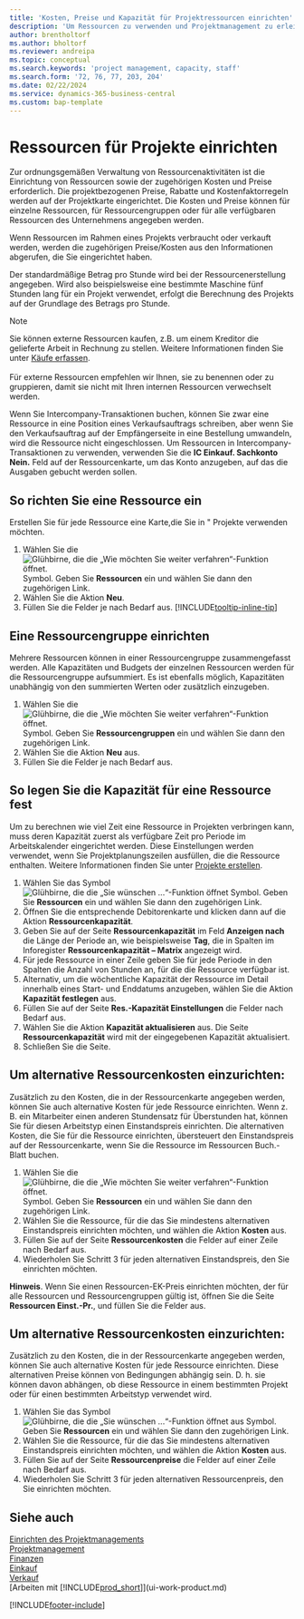 ```yaml
---
title: 'Kosten, Preise und Kapazität für Projektressourcen einrichten'
description: 'Um Ressourcen zu verwenden und Projektmanagement zu erleichtern, können Sie Kosten und Preisen für einzelne Ressourcen oder Ressourcengruppen angeben und die die Ressourcenkapazität festlegen.'
author: brentholtorf
ms.author: bholtorf
ms.reviewer: andreipa
ms.topic: conceptual
ms.search.keywords: 'project management, capacity, staff'
ms.search.form: '72, 76, 77, 203, 204'
ms.date: 02/22/2024
ms.service: dynamics-365-business-central
ms.custom: bap-template
---
```

# <a name="set-up-resources-for-projects"></a>Ressourcen für Projekte einrichten

Zur ordnungsgemäßen Verwaltung von Ressourcenaktivitäten ist die Einrichtung von Ressourcen sowie der zugehörigen Kosten und Preise erforderlich. Die projektbezogenen Preise, Rabatte und Kostenfaktorregeln werden auf der Projektkarte eingerichtet. Die Kosten und Preise können für einzelne Ressourcen, für Ressourcengruppen oder für alle verfügbaren Ressourcen des Unternehmens angegeben werden.

Wenn Ressourcen im Rahmen eines Projekts verbraucht oder verkauft werden, werden die zugehörigen Preise/Kosten aus den Informationen abgerufen, die Sie eingerichtet haben.

Der standardmäßige Betrag pro Stunde wird bei der Ressourcenerstellung angegeben. Wird also beispielsweise eine bestimmte Maschine fünf Stunden lang für ein Projekt verwendet, erfolgt die Berechnung des Projekts auf der Grundlage des Betrags pro Stunde.

> [!NOTE]
> Sie können externe Ressourcen kaufen, z.B. um einem Kreditor die gelieferte Arbeit in Rechnung zu stellen. Weitere Informationen finden Sie unter [Käufe erfassen](purchasing-how-record-purchases.md).<br /><br />
> Für externe Ressourcen empfehlen wir Ihnen, sie zu benennen oder zu gruppieren, damit sie nicht mit Ihren internen Ressourcen verwechselt werden.
>  
> Wenn Sie Intercompany-Transaktionen buchen, können Sie zwar eine Ressource in eine Position eines Verkaufsauftrags schreiben, aber wenn Sie den Verkaufsauftrag auf der Empfängerseite in eine Bestellung umwandeln, wird die Ressource nicht eingeschlossen. Um Ressourcen in Intercompany-Transaktionen zu verwenden, verwenden Sie die **IC Einkauf. Sachkonto Nein.** Feld auf der Ressourcenkarte, um das Konto anzugeben, auf das die Ausgaben gebucht werden sollen.

## <a name="to-set-up-a-resource"></a>So richten Sie eine Ressource ein

Erstellen Sie für jede Ressource eine Karte,die Sie in " Projekte verwenden möchten.

1. Wählen Sie die ![Glühbirne, die die „Wie möchten Sie weiter verfahren“-Funktion öffnet.](media/ui-search/search_small.png "Sagen Sie mir, was Sie tun möchten") Symbol. Geben Sie **Ressourcen** ein und wählen Sie dann den zugehörigen Link.
2. Wählen Sie die Aktion **Neu**.
3. Füllen Sie die Felder je nach Bedarf aus. [!INCLUDE[tooltip-inline-tip](includes/tooltip-inline-tip_md.md)]  

## <a name="to-set-up-a-resource-group"></a>Eine Ressourcengruppe einrichten

Mehrere Ressourcen können in einer Ressourcengruppe zusammengefasst werden. Alle Kapazitäten und Budgets der einzelnen Ressourcen werden für die Ressourcengruppe aufsummiert. Es ist ebenfalls möglich, Kapazitäten unabhängig von den summierten Werten oder zusätzlich einzugeben.

1. Wählen Sie die ![Glühbirne, die die „Wie möchten Sie weiter verfahren“-Funktion öffnet.](media/ui-search/search_small.png "Wie möchten Sie weiter verfahren") Symbol. Geben Sie **Ressourcengruppen** ein und wählen Sie dann den zugehörigen Link.
2. Wählen Sie die Aktion **Neu** aus.
3. Füllen Sie die Felder je nach Bedarf aus.

## <a name="to-set-capacity-for-a-resource"></a>So legen Sie die Kapazität für eine Ressource fest

Um zu berechnen wie viel Zeit eine Ressource in Projekten verbringen kann, muss deren Kapazität zuerst als verfügbare Zeit pro Periode im Arbeitskalender eingerichtet werden. Diese Einstellungen werden verwendet, wenn Sie Projektplanungszeilen ausfüllen, die die Ressource enthalten. Weitere Informationen finden Sie unter [Projekte erstellen](projects-how-create-jobs.md).

1. Wählen Sie das Symbol ![Glühbirne, die die „Sie wünschen ...“-Funktion öffnet](media/ui-search/search_small.png "Wie möchten Sie weiter verfahren") Symbol. Geben Sie **Ressourcen** ein und wählen Sie dann den zugehörigen Link.
2. Öffnen Sie die entsprechende Debitorenkarte und klicken dann auf die Aktion **Ressourcenkapazität**.
3. Geben Sie auf der Seite **Ressourcenkapazität** im Feld **Anzeigen nach** die Länge der Periode an, wie beispielsweise **Tag**, die in Spalten im Inforegister **Ressourcenkapazität – Matrix** angezeigt wird.
4. Für jede Ressource in einer Zeile geben Sie für jede Periode in den Spalten die Anzahl von Stunden an, für die die Ressource verfügbar ist.
5. Alternativ, um die wöchentliche Kapazität der Ressource im Detail innerhalb eines Start- und Enddatums anzugeben, wählen Sie die Aktion **Kapazität festlegen** aus.
6. Füllen Sie auf der Seite **Res.-Kapazität Einstellungen** die Felder nach Bedarf aus.
7. Wählen Sie die Aktion **Kapazität aktualisieren** aus. Die Seite **Ressourcenkapazität** wird mit der eingegebenen Kapazität aktualisiert.
8. Schließen Sie die Seite.

## <a name="to-set-up-alternate-resource-costs"></a>Um alternative Ressourcenkosten einzurichten:

Zusätzlich zu den Kosten, die in der Ressourcenkarte angegeben werden, können Sie auch alternative Kosten für jede Ressource einrichten. Wenn z. B. ein Mitarbeiter einen anderen Stundensatz für Überstunden hat, können Sie für diesen Arbeitstyp einen Einstandspreis einrichten. Die alternativen Kosten, die Sie für die Ressource einrichten, übersteuert den Einstandspreis auf der Ressourcenkarte, wenn Sie die Ressource im Ressourcen Buch.-Blatt buchen.

1. Wählen Sie die ![Glühbirne, die die „Wie möchten Sie weiter verfahren“-Funktion öffnet.](media/ui-search/search_small.png "Was möchten Sie tun?") Symbol. Geben Sie **Ressourcen** ein und wählen Sie dann den zugehörigen Link.  
2. Wählen Sie die Ressource, für die das Sie mindestens alternativen Einstandspreis einrichten möchten, und wählen die Aktion **Kosten** aus.  
3. Füllen Sie auf der Seite **Ressourcenkosten** die Felder auf einer Zeile nach Bedarf aus.  
4. Wiederholen Sie Schritt 3 für jeden alternativen Einstandspreis, den Sie einrichten möchten.

**Hinweis**. Wenn Sie einen Ressourcen-EK-Preis einrichten möchten, der für alle Ressourcen und Ressourcengruppen gültig ist, öffnen Sie die Seite **Ressourcen Einst.-Pr.**, und füllen Sie die Felder aus.

## <a name="to-set-up-alternate-resource-prices"></a>Um alternative Ressourcenkosten einzurichten:

Zusätzlich zu den Kosten, die in der Ressourcenkarte angegeben werden, können Sie auch alternative Kosten für jede Ressource einrichten. Diese alternativen Preise können von Bedingungen abhängig sein. D. h. sie können davon abhängen, ob diese Ressource in einem bestimmten Projekt oder für einen bestimmten Arbeitstyp verwendet wird.

1. Wählen Sie das Symbol ![Glühbirne, die die „Sie wünschen ...“-Funktion öffnet](media/ui-search/search_small.png "Was möchten Sie tun?") aus Symbol. Geben Sie **Ressourcen** ein und wählen Sie dann den zugehörigen Link.
2. Wählen Sie die Ressource, für die das Sie mindestens alternativen Einstandspreis einrichten möchten, und wählen die Aktion **Kosten** aus.
3. Füllen Sie auf der Seite **Ressourcenpreise** die Felder auf einer Zeile nach Bedarf aus.
4. Wiederholen Sie Schritt 3 für jeden alternativen Ressourcenpreis, den Sie einrichten möchten.

## <a name="see-also"></a>Siehe auch

[Einrichten des Projektmanagements](projects-setup-projects.md)  
[Projektmanagement](projects-manage-projects.md)  
[Finanzen](finance.md)  
[Einkauf](purchasing-manage-purchasing.md)  
[Verkauf](sales-manage-sales.md)  
[Arbeiten mit [!INCLUDE[prod_short](includes/prod_short.md)]](ui-work-product.md)  


[!INCLUDE[footer-include](includes/footer-banner.md)]
